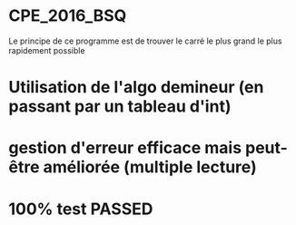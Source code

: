 # CPE_2016_BSQ

Le principe de ce programme est de trouver le carré le plus grand le plus rapidement possible

# Utilisation de l'algo demineur (en passant par un tableau d'int)
# gestion d'erreur efficace mais peut-être améliorée (multiple lecture)

# 100% test PASSED
